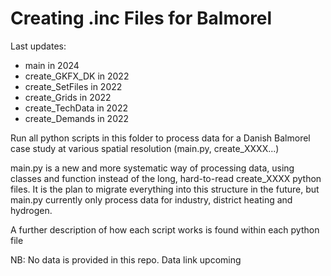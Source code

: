 # Creating .inc Files for Balmorel

Last updates: 

- main in 2024
- create_GKFX_DK in 2022
- create_SetFiles in 2022
- create_Grids in 2022
- create_TechData in 2022
- create_Demands in 2022

Run all python scripts in this folder to process data for a Danish Balmorel case study at various spatial resolution (main.py, create_XXXX...)

main.py is a new and more systematic way of processing data, using classes and function instead of the long, hard-to-read create_XXXX python files. It is the plan to migrate everything into this structure in the future, but main.py currently only process data for industry, district heating and hydrogen.

A further description of how each script works is found within each python file

NB: No data is provided in this repo. Data link upcoming